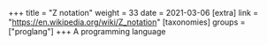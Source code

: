 +++
title = "Z notation"
weight = 33
date = 2021-03-06
[extra]
link = "https://en.wikipedia.org/wiki/Z_notation"
[taxonomies]
groups = ["proglang"]
+++
A programming language

